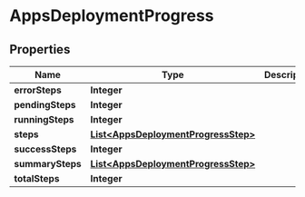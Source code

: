 

# AppsDeploymentProgress


## Properties

| Name | Type | Description | Notes |
|------------ | ------------- | ------------- | -------------|
|**errorSteps** | **Integer** |  |  [optional] |
|**pendingSteps** | **Integer** |  |  [optional] |
|**runningSteps** | **Integer** |  |  [optional] |
|**steps** | [**List&lt;AppsDeploymentProgressStep&gt;**](AppsDeploymentProgressStep.md) |  |  [optional] |
|**successSteps** | **Integer** |  |  [optional] |
|**summarySteps** | [**List&lt;AppsDeploymentProgressStep&gt;**](AppsDeploymentProgressStep.md) |  |  [optional] |
|**totalSteps** | **Integer** |  |  [optional] |



